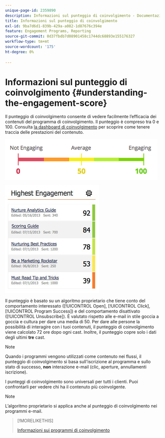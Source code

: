 ```yaml
---
unique-page-id: 2359890
description: Informazioni sul punteggio di coinvolgimento - Documentazione di Marketo - Documentazione del prodotto
title: Informazioni sul punteggio di coinvolgimento
exl-id: 9ba7d6d1-839b-429a-a082-1d87676c394e
feature: Engagement Programs, Reporting
source-git-commit: 0d37fbdb7d08901458c1744dc68893e155176327
workflow-type: tm+mt
source-wordcount: '175'
ht-degree: 0%

---
```


# Informazioni sul punteggio di coinvolgimento {#understanding-the-engagement-score}

Il punteggio di coinvolgimento consente di vedere facilmente l’efficacia dei contenuti del programma di coinvolgimento. Il punteggio è compreso tra 0 e 100. Consulta [la dashboard di coinvolgimento](/help/marketo/product-docs/email-marketing/drip-nurturing/reports-and-notifications/the-engagement-dashboard.md) per scoprire come tenere traccia delle prestazioni del contenuto.

![](assets/image2014-9-25-16-3a24-3a54.png)

![](assets/highestengagementwidget.jpg)

Il punteggio è basato su un algoritmo proprietario che tiene conto del comportamento interessato ([!UICONTROL Open], [!UICONTROL Click], [!UICONTROL Program Success]) e del comportamento disattivato ([!UICONTROL Unsubscribe]). È valutato rispetto alle e-mail in stile goccia a goccia e cultura per dare una media di 50. Per dare alle persone la possibilità di interagire con i tuoi contenuti, il punteggio di coinvolgimento viene calcolato 72 ore dopo ogni cast. Inoltre, il punteggio copre solo i dati degli ultimi **tre** cast.

>[!NOTE]
>
>Quando i programmi vengono utilizzati come contenuto nei flussi, il punteggio di coinvolgimento si basa sull&#39;iscrizione al programma e sullo stato di successo, **non** interazione e-mail (clic, aperture, annullamenti iscrizione).

I punteggi di coinvolgimento sono universali per tutti i clienti. Puoi confrontarli per vedere chi ha il contenuto più coinvolgente.

>[!NOTE]
>
>L’algoritmo proprietario si applica anche al punteggio di coinvolgimento nei programmi e-mail.

>[!MORELIKETHIS]
>
>[Informazioni sui programmi di coinvolgimento](/help/marketo/product-docs/email-marketing/drip-nurturing/creating-an-engagement-program/understanding-engagement-programs.md)
